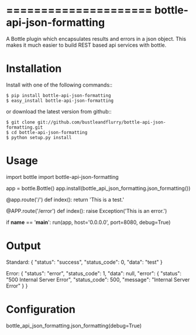 =====================
bottle-api-json-formatting
=====================

A Bottle plugin which encapsulates results and errors in a json object. This 
makes it much easier to build REST based api services with bottle. 


Installation
===============

Install with one of the following commands::

    $ pip install bottle-api-json-formatting
    $ easy_install bottle-api-json-formatting

or download the latest version from github::

    $ git clone git://github.com/bustleandflurry/bottle-api-json-formatting.git
    $ cd bottle-api-json-formatting
    $ python setup.py install


Usage
===============

import bottle
import bottle-api-json-formatting

app = bottle.Bottle()
app.install(bottle_api_json_formatting.json_formatting())

@app.route('/')
def index():
    return 'This is a test.'

@APP.route('/error')
def index():
    raise Exception('This is an error.')

if __name__ == '__main__':
    run(app, host='0.0.0.0', port=8080, debug=True)


Output
=============

Standard:
{
    "status": "success", 
    "status_code": 0, 
    "data": "test"
}

Error:
{
    "status": "error", 
    "status_code": 1, 
    "data": null, 
    "error": {
        "status": "500 Internal Server Error", 
        "status_code": 500, 
        "message": "Internal Server Error"
    }
}



Configuration
=============

bottle_api_json_formatting.json_formatting(debug=True)
